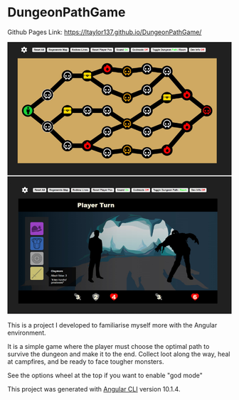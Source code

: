 # DungeonPathGame

Github Pages Link: https://ltaylor137.github.io/DungeonPathGame/

![Thumbnail](/Thumbnail.jpg)

This is a project I developed to familiarise myself more with the Angular environment.

It is a simple game where the player must choose the optimal path to survive the dungeon and make it to the end.
Collect loot along the way, heal at campfires, and be ready to face tougher monsters.

See the options wheel at the top if you want to enable "god mode" 

This project was generated with [Angular CLI](https://github.com/angular/angular-cli) version 10.1.4.
